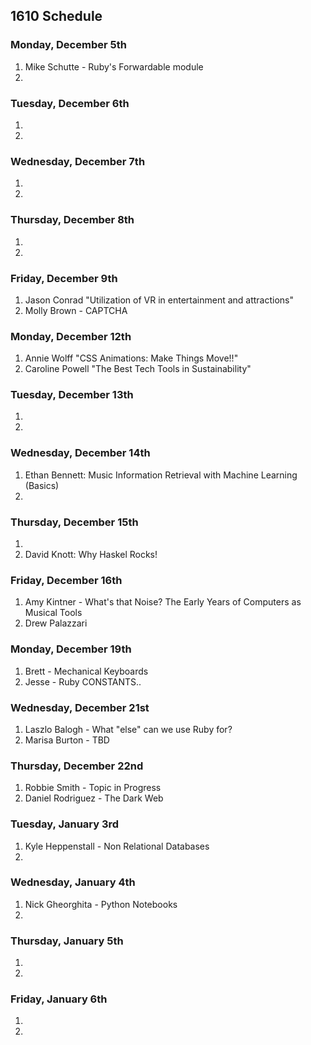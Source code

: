 ## 1610 Schedule

### Monday, December 5th

1. Mike Schutte - Ruby's Forwardable module
2.  

### Tuesday, December 6th

1. 
2. 

### Wednesday, December 7th

1. 
2. 

### Thursday, December 8th

1. 
2.  

### Friday, December 9th

1. Jason Conrad "Utilization of VR in entertainment and attractions"
2. Molly Brown - CAPTCHA 

### Monday, December 12th

1. Annie Wolff "CSS Animations: Make Things Move!!" 
2. Caroline Powell "The Best Tech Tools in Sustainability"

### Tuesday, December 13th

1.  
2.  

### Wednesday, December 14th

1. Ethan Bennett: Music Information Retrieval with Machine Learning (Basics)    
2.   

### Thursday, December 15th

1.   
2.  David Knott: Why Haskel Rocks!

### Friday, December 16th

1.  Amy Kintner - What's that Noise? The Early Years of Computers as Musical Tools
2.  Drew Palazzari  

### Monday, December 19th

1.  Brett - Mechanical Keyboards
2.  Jesse - Ruby CONSTANTS.. 

### Wednesday, December 21st

1.  Laszlo Balogh - What "else" can we use Ruby for?
2.  Marisa Burton - TBD

### Thursday, December 22nd

1. Robbie Smith - Topic in Progress
2. Daniel Rodriguez - The Dark Web

### Tuesday, January 3rd 

1. Kyle Heppenstall - Non Relational Databases
2. 

### Wednesday, January 4th

1. Nick Gheorghita - Python Notebooks
2. 

### Thursday, January 5th

1. 
2. 

### Friday, January 6th

1. 
2. 
